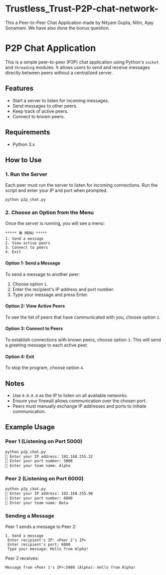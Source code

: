 # Trustless_Trust-P2P-chat-network-
This a Peer-to-Peer Chat Application made by Nityam Gupta, Nitin, Ajay Sonamani.
We have also done the bonus question.

# P2P Chat Application

This is a simple peer-to-peer (P2P) chat application using Python's `socket` and `threading` modules. It allows users to send and receive messages directly between peers without a centralized server.

## Features
- Start a server to listen for incoming messages.
- Send messages to other peers.
- Keep track of active peers.
- Connect to known peers.

## Requirements
- Python 3.x

## How to Use

### 1. Run the Server
Each peer must run the server to listen for incoming connections. Run the script and enter your IP and port when prompted.
```bash
python p2p_chat.py
```

### 2. Choose an Option from the Menu
Once the server is running, you will see a menu:
```
***** 🛠 MENU *****
1. Send a message
2. View active peers
3. Connect to peers
4. Exit
```

#### Option 1: Send a Message
To send a message to another peer:
1. Choose option `1`.
2. Enter the recipient's IP address and port number.
3. Type your message and press Enter.

#### Option 2: View Active Peers
To see the list of peers that have communicated with you, choose option `2`.

#### Option 3: Connect to Peers
To establish connections with known peers, choose option `3`. This will send a greeting message to each active peer.

#### Option 4: Exit
To stop the program, choose option `4`.

## Notes
- Use `0.0.0.0` as the IP to listen on all available networks.
- Ensure your firewall allows communication over the chosen port.
- Peers must manually exchange IP addresses and ports to initiate communication.

## Example Usage
### Peer 1 (Listening on Port 5000)
```bash
python p2p_chat.py
🔹 Enter your IP address: 192.168.255.32
🔹 Enter your port number: 5000
🔹 Enter your team name: Alpha
```
### Peer 2 (Listening on Port 6000)
```bash
python p2p_chat.py
🔹 Enter your IP address: 192.168.255.98
🔹 Enter your port number: 6000
🔹 Enter your team name: Beta
```
### Sending a Message
Peer 1 sends a message to Peer 2:
```
1. Send a message
 Enter recipient's IP: <Peer 2's IP>
 Enter recipient's port: 6000
 Type your message: Hello from Alpha!
```
Peer 2 receives:
```
Message from <Peer 1's IP>:5000 (Alpha): Hello from Alpha!
```


